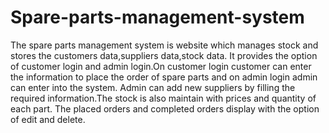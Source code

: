 # Spare-parts-management-system
The spare parts management system is website which manages stock  and stores the customers data,suppliers data,stock data.
It provides the option of customer login and admin login.On customer login customer can enter the information to place the order of spare parts and
on admin login admin can enter into the system.
Admin can add new suppliers by filling the required information.The stock is also maintain with prices and quantity of each part.
The placed orders and completed orders display with the option of edit and delete.
